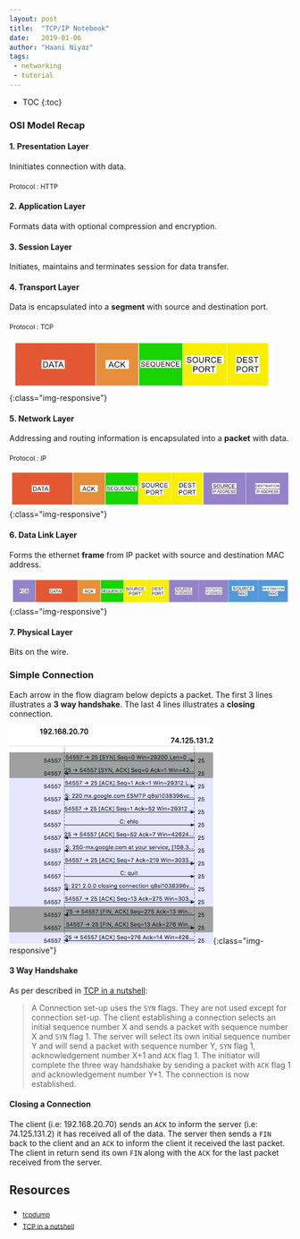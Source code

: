 ```yaml
---
layout: post
title:  "TCP/IP Notebook"
date:   2019-01-06
author: "Haani Niyaz"
tags: 
 - networking
 - tutorial
---
```


* TOC
{:toc}

### OSI Model Recap

#### 1. Presentation Layer

Ininitiates connection with data.

<sub>Protocol : HTTP</sub>

#### 2. Application Layer

Formats data with optional compression and encryption.

#### 3. Session Layer

Initiates, maintains and terminates session for data transfer.

#### 4. Transport Layer

Data is encapsulated into a **segment** with source and destination port.

<sub>Protocol : TCP</sub>

![TCP Segment](css/images/tcp-segment.png){:class="img-responsive"}


#### 5. Network Layer

Addressing and routing information is encapsulated into a **packet** with data.

<sub>Protocol : IP</sub>

![IP Packet](css/images/ip-packet.png){:class="img-responsive"}

#### 6. Data Link Layer

Forms the ethernet **frame** from IP packet with source and destination MAC address.

![Ethernet Frame](css/images/ethernet-frame.png){:class="img-responsive"}


#### 7. Physical Layer

Bits on the wire.


### Simple Connection

Each arrow in the flow diagram below depicts a packet. The first 3 lines illustrates a **3 way handshake**. The last 4 lines illustrates a **closing** connection.

![fin-ack](css/images/tcp-simple-flow.png){:class="img-responsive"}


#### 3 Way Handshake

As per described in [TCP in a nutshell](http://www.cs.miami.edu/home/burt/learning/Csc524.032/notes/tcp_nutshell.html):

> A Connection set-up uses the `SYN` flags. They are not used except for connection set-up. The client establishing a connection selects an initial sequence number X and sends a packet with sequence number X and `SYN` flag 1. The server will select its own initial sequence number Y and will send a packet with sequence number Y, `SYN` flag 1, acknowledgement number X+1 and `ACK` flag 1. The initiator will complete the three way handshake by sending a packet with `ACK` flag 1 and acknowledgement number Y+1. The connection is now established.


#### Closing a Connection

The client (i.e: 192.168.20.70) sends an `ACK` to inform the server (i.e: 74.125.131.2) it has received all of the data. The server then sends a `FIN` back to the client and an `ACK` to inform the client it received the last packet. The client in return send its own `FIN` along with the `ACK` for the last packet received from the server.

	

## Resources

- <sub>[tcpdump](https://www.tcpdump.org/manpages/pcap-filter.7.html)</sub>
- <sub>[TCP in a nutshell](http://www.cs.miami.edu/home/burt/learning/Csc524.032/notes/tcp_nutshell.html)</sub>
